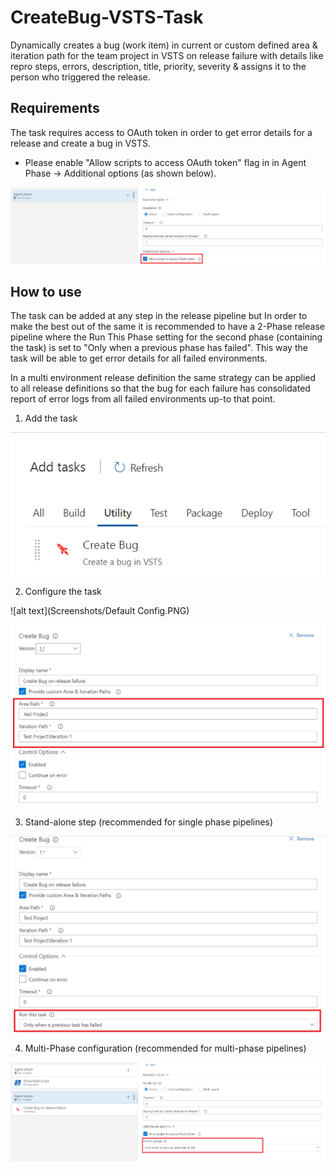 # CreateBug-VSTS-Task

Dynamically creates a bug (work item) in current or custom defined area & iteration path for the team project in VSTS on release failure with details like repro steps, errors, description, title, priority, severity & assigns it to the person who triggered the release.

## Requirements

The task requires access to OAuth token in order to get error details for a release and create a bug in VSTS.

* Please enable "Allow scripts to access OAuth token" flag in in Agent Phase -> Additional options (as shown below).

![alt text](Screenshots/AllowOAuth.PNG)

## How to use

The task can be added at any step in the release pipeline but In order to make the best out of the same it is recommended to have a 2-Phase release pipeline where the Run This Phase setting for the second phase (containing the task) is set to "Only when a previous phase has failed". This way the task will be able to get error details for all failed environments.

In a multi environment release definition the same strategy can be applied to all release definitions so that the bug for each failure has consolidated report of error logs from all failed environments up-to that point.

1. Add the task

![alt text](Screenshots/AddTask.PNG)

2. Configure the task

![alt text](Screenshots/Default Config.PNG)


![alt text](Screenshots/CustomConfig.PNG)


3. Stand-alone step (recommended for single phase pipelines)

![alt text](Screenshots/SinglePhase.PNG)


4. Multi-Phase configuration (recommended for multi-phase pipelines)

![alt text](Screenshots/MultiPhase.PNG)

